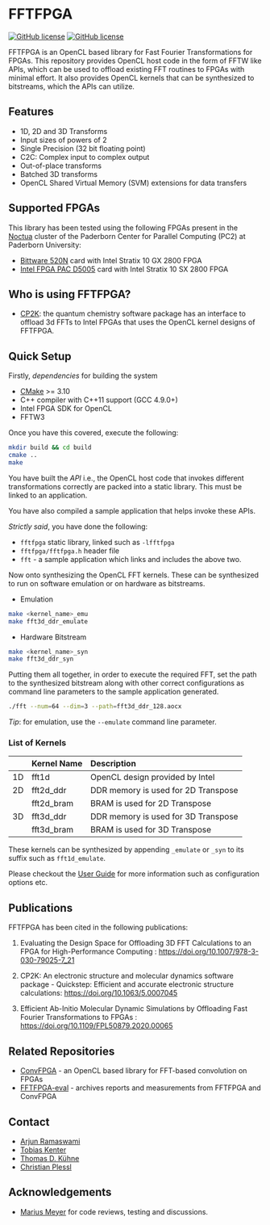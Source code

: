 # FFTFPGA

[![GitHub license](https://img.shields.io/github/license/pc2/fft3d-fpga)](https://github.com/pc2/fft3d-fpga/blob/master/LICENSE)
[![GitHub license](https://img.shields.io/github/v/release/pc2/fft3d-fpga)](https://github.com/pc2/fft3d-fpga/releases/)

FFTFPGA is an OpenCL based library for Fast Fourier Transformations for FPGAs.
This repository provides OpenCL host code in the form of FFTW like APIs, which can be used to offload existing FFT routines to FPGAs with minimal effort. It also provides OpenCL kernels that can be synthesized to bitstreams, which the APIs can utilize.

## Features

- 1D, 2D and 3D Transforms
- Input sizes of powers of 2
- Single Precision (32 bit floating point)
- C2C: Complex input to complex output
- Out-of-place transforms
- Batched 3D transforms
- OpenCL Shared Virtual Memory (SVM) extensions for data transfers

## Supported FPGAs

This library has been tested using the following FPGAs present in the [Noctua](https://pc2.uni-paderborn.de/hpc-services/available-systems/noctua1/) cluster of the Paderborn Center for Parallel Computing (PC2) at Paderborn University:

- [Bittware 520N](https://www.bittware.com/fpga/520n/) card with Intel Stratix 10 GX 2800 FPGA
- [Intel FPGA PAC D5005](https://www.intel.com/content/www/us/en/programmable/products/boards_and_kits/dev-kits/altera/intel-fpga-pac-d5005/overview.html) card with Intel Stratix 10 SX 2800 FPGA

## Who is using FFTFPGA?

- [CP2K](https://github.com/cp2k/cp2k):  the quantum chemistry software package has an interface to offload 3d FFTs to Intel FPGAs that uses the OpenCL kernel designs of FFTFPGA.

## Quick Setup

Firstly, *dependencies* for building the system
- [CMake](https://cmake.org/) >= 3.10
- C++ compiler with C++11 support (GCC 4.9.0+)
- Intel FPGA SDK for OpenCL
- FFTW3

Once you have this covered, execute the following:

```bash
mkdir build && cd build  
cmake ..
make
```

You have built the *API* i.e., the OpenCL host code that invokes different transformations correctly are packed into a static library. This must be linked to an application.

You have also compiled a sample application that helps invoke these APIs.

*Strictly said*, you have done the following:

- `fftfpga` static library, linked such as `-lfftfpga`
- `fftfpga/fftfpga.h` header file
- `fft` - a sample application which links and includes the above two.

Now onto synthesizing the OpenCL FFT kernels. These can be synthesized to run on software emulation or on hardware as bitstreams.

- Emulation

```bash
make <kernel_name>_emu
make fft3d_ddr_emulate
```

- Hardware Bitstream

```bash
make <kernel_name>_syn
make fft3d_ddr_syn
```

Putting them all together, in order to execute the required FFT, set the path to the synthesized bitstream along with other correct configurations as command line parameters to the sample application generated.

```bash
./fft --num=64 --dim=3 --path=fft3d_ddr_128.aocx
```

*Tip*: for emulation, use the `--emulate` command line parameter.

### List of Kernels

|     | Kernel Name | Description                         |
| :-- | :---------- | :---------------------------------- |
| 1D  | fft1d       | OpenCL design provided by Intel     |
| 2D  | fft2d\_ddr  | DDR memory is used for 2D Transpose |
|     | fft2d\_bram | BRAM is used for 2D Transpose       |
| 3D  | fft3d\_ddr  | DDR memory is used for 3D Transpose |
|     | fft3d\_bram | BRAM is used for 3D Transpose       |

These kernels can be synthesized by appending `_emulate` or `_syn` to its suffix such as `fft1d_emulate`.

Please checkout the [User Guide](docs/userguide.md) for more information such as configuration options etc.

## Publications

FFTFPGA has been cited in the following publications:

1. Evaluating the Design Space for Offloading 3D FFT Calculations to an FPGA for High-Performance Computing : https://doi.org/10.1007/978-3-030-79025-7_21

2. CP2K: An electronic structure and molecular dynamics software package - Quickstep: Efficient and accurate electronic structure calculations: https://doi.org/10.1063/5.0007045

3. Efficient Ab-Initio Molecular Dynamic Simulations by Offloading Fast Fourier Transformations to FPGAs : https://doi.org/10.1109/FPL50879.2020.00065

## Related Repositories

- [ConvFPGA](https://github.com/pc2/ConvFPGA) - an OpenCL based library for FFT-based convolution on FPGAs
- [FFTFPGA-eval](https://git.uni-paderborn.de/arjunr/fftfpga-eval) - archives reports and measurements from FFTFPGA and ConvFPGA

## Contact

- [Arjun Ramaswami](https://github.com/arjunramaswami)
- [Tobias Kenter](https://www.uni-paderborn.de/person/3145/)
- [Thomas D. Kühne](https://chemie.uni-paderborn.de/arbeitskreise/theoretische-chemie/kuehne/)
- [Christian Plessl](https://github.com/plessl)

## Acknowledgements

- [Marius Meyer](https://pc2.uni-paderborn.de/about-pc2/staff-board/staff/person/?tx_upbperson_personsite%5BpersonId%5D=40778&tx_upbperson_personsite%5Bcontroller%5D=Person&cHash=867dec7cae43afd76c85cd503d8da47b) for code reviews, testing and discussions.
